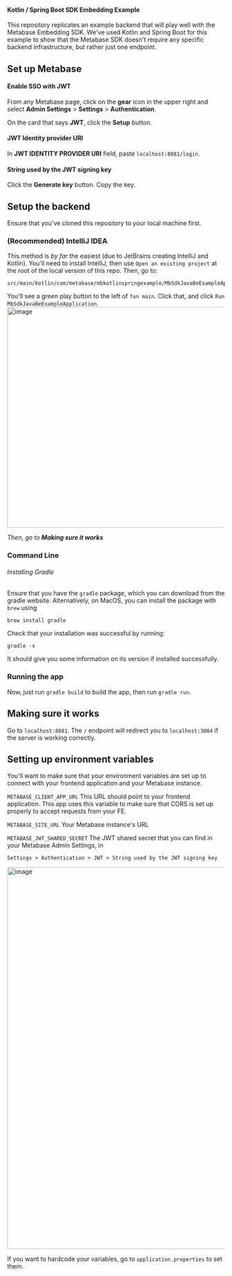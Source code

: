 #### Kotlin / Spring Boot SDK Embedding Example
This repository replicates an example backend that will play well with the Metabase Embedding SDK. We've used Kotlin and Spring Boot for this example to show that the Metabase SDK doesn't require any specific backend infrastructure, but rather just one endpoint.

## Set up Metabase
#### Enable SSO with JWT

From any Metabase page, click on the **gear** icon in the upper right and select **Admin Settings** > **Settings** > **Authentication**.

On the card that says **JWT**, click the **Setup** button.

#### JWT Identity provider URI

In **JWT IDENTITY PROVIDER URI** field, paste  `localhost:8081/login`.

#### String used by the JWT signing key

Click the **Generate key** button. Copy the key.


## Setup the backend
Ensure that you've cloned this repository to your local machine first.

### (Recommended) IntelliJ IDEA
This method is _by far_ the easiest (due to JetBrains creating IntelliJ and Kotlin). You'll need to install IntelliJ, then use `Open an existing project` at the root of the local version of this repo. Then, go to:
```
src/main/kotlin/com/metabase/mbkotlinspringexample/MbSdkJavaBeExampleApplication.kt
```

You'll see a green play button to the left of `fun main`. Click that, and click `Run MbSdkJavaBeExampleApplication`.
<img width="511" alt="image" src="https://github.com/metabase/sdk-kotlin-spring-be-example/assets/25306947/2745719a-bff0-436b-bfe7-954fa3cea55d">

_Then, go to **Making sure it works**_


### Command Line
###### Installing Gradle
Ensure that you have the `gradle` package, which you can download from the gradle website. Alternatively, on MacOS, you can install the package with `brew` using 
```
brew install gradle
```
Check that your installation was successful by running:
```
gradle -v
```
It should give you some information on its version if installed successfully.


### Running the app

Now, just run `gradle build` to build the app, then run `gradle run`. 



## Making sure it works
Go to `localhost:8081`. The `/` endpoint will redirect you to `localhost:3004` if the server is working correctly.

## Setting up environment variables
You'll want to make sure that your environment variables are set up to connect with your frontend application and your Metabase instance. 

`METABASE_CLIENT_APP_URL`
This URL should point to your frontend application. This app uses this variable to make sure that CORS is set up properly to accept requests from your FE.

`METABASE_SITE_URL`
Your Metabase instance's URL

`METABASE_JWT_SHARED_SECRET`
The JWT shared secret that you can find in your Metabase Admin Settings, in 
```
Settings > Authentication > JWT > String used by the JWT signing key
```
<img width="885" alt="image" src="https://github.com/metabase/sdk-kotlin-spring-be-example/assets/25306947/a03e4446-e415-459c-b8d5-53f001768c02">

If you want to hardcode your variables, go to `application.properties` to set them.
